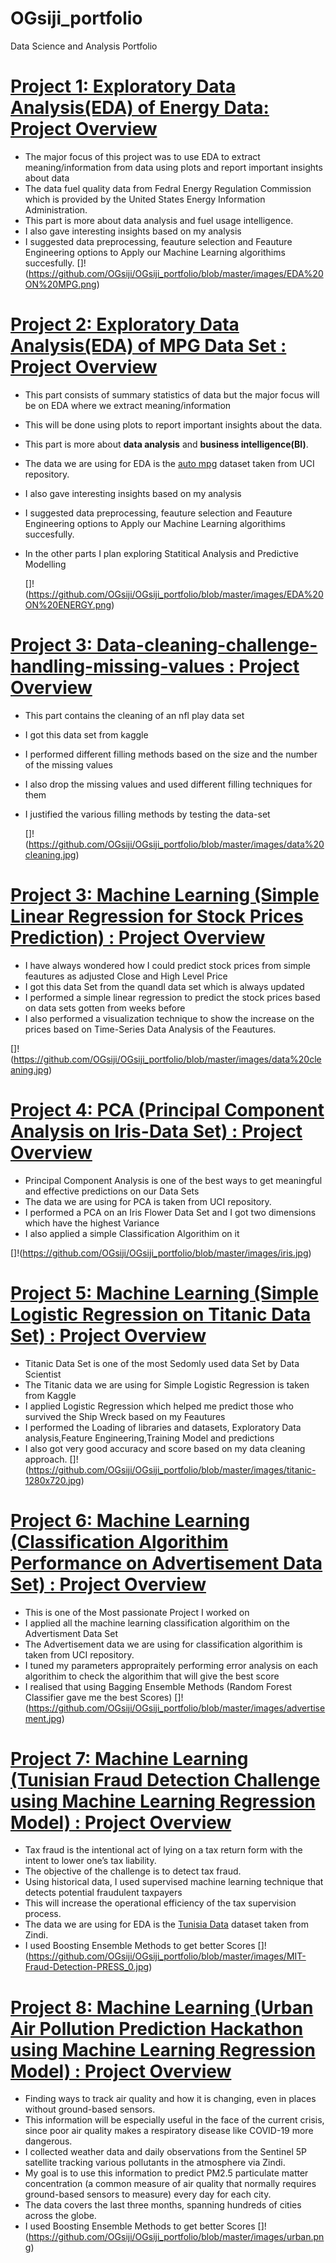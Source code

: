 # OGsiji_portfolio
Data Science and Analysis Portfolio


# [Project 1: Exploratory Data Analysis(EDA) of Energy Data: Project Overview](https://github.com/OGsiji/machine-learning-projects-codes/blob/master/EDA-On-Energy_Data.ipynb)
- The major focus of this project was to use EDA to extract meaning/information from data using plots and report important insights about data
- The data fuel quality data from Fedral Energy Regulation Commission which is provided by the United States Energy Information Administration. 
- This part is more about data analysis and fuel usage intelligence.
- I also gave interesting insights based on my analysis
- I suggested data preprocessing, feauture selection and Feauture Engineering options to Apply our Machine Learning algorithims succesfully.
  []!(https://github.com/OGsiji/OGsiji_portfolio/blob/master/images/EDA%20ON%20MPG.png)


# [Project 2:  Exploratory Data Analysis(EDA) of MPG Data Set : Project Overview](https://github.com/OGsiji/machine-learning-projects-codes/blob/master/mercedes-benz-data-exploration.ipynb)
- This part consists of summary statistics of data but the major focus will be on EDA where we extract meaning/information 
- This will be done using plots to report important insights about the data.
- This part is more about **data analysis** and **business intelligence(BI)**.
- The data we are using for EDA is the [auto mpg](https://archive.ics.uci.edu/ml/datasets/auto+mpg) dataset taken from UCI repository. 
- I also gave interesting insights based on my analysis
- I suggested data preprocessing, feauture selection and Feauture Engineering options to Apply our Machine Learning algorithims succesfully.
- In the other parts I plan exploring Statitical Analysis and Predictive Modelling

  []!(https://github.com/OGsiji/OGsiji_portfolio/blob/master/images/EDA%20ON%20ENERGY.png)

# [Project 3: Data-cleaning-challenge-handling-missing-values : Project Overview](https://github.com/OGsiji/machine-learning-projects-codes/blob/master/data-cleaning-challenge-handling-missing-values.ipynb)
- This part contains the cleaning of an nfl play data set
- I got this data set from kaggle
- I performed different filling methods based on the size and the number of the missing values
- I also drop the missing values and used different filling techniques for them
- I justified the various filling methods by testing the data-set

  []!(https://github.com/OGsiji/OGsiji_portfolio/blob/master/images/data%20cleaning.jpg)

# [Project 3: Machine Learning (Simple Linear Regression for Stock Prices Prediction) : Project Overview](https://github.com/OGsiji/machine-learning-projects-codes/blob/master/Simple%20Linear%20regression%20model.ipynb)
- I have always wondered how I could predict stock prices from simple feautures as adjusted Close and High Level Price
- I got this data Set from the quandl data set which is always updated
- I performed a simple linear regression to predict the stock prices based on data sets gotten from weeks before
- I also performed a visualization technique to show the increase on the prices based on Time-Series Data Analysis of the Feautures.

 []!(https://github.com/OGsiji/OGsiji_portfolio/blob/master/images/data%20cleaning.jpg)

# [Project 4: PCA (Principal Component Analysis on Iris-Data Set) : Project Overview](https://github.com/OGsiji/machine-learning-projects-codes/blob/master/Principal%20Component%20Analysis%20Practise%20Using%20Iris%20Data%20Set.ipynb)
- Principal Component Analysis is one of the best ways to get meaningful and effective predictions on our Data Sets
- The data we are using for PCA is taken from UCI repository. 
- I performed a PCA on an Iris Flower Data Set and I got two dimensions which have the highest Variance
- I also applied a simple Classification Algorithim on it

 []!(https://github.com/OGsiji/OGsiji_portfolio/blob/master/images/iris.jpg)

# [Project 5: Machine Learning (Simple Logistic Regression on Titanic Data Set) : Project Overview](https://github.com/OGsiji/machine-learning-projects-codes/blob/master/titanic-simple-logistic-regression-model.ipynb)
- Titanic Data Set is one of the most Sedomly used data Set by Data Scientist  
- The Titanic data we are using for Simple Logistic Regression is taken from Kaggle
- I applied Logistic Regression which helped me predict those who survived the Ship Wreck based on my Feautures
- I performed the Loading of libraries and datasets, Exploratory Data analysis,Feature Engineering,Training Model and predictions
- I also got very good accuracy and score based on my data cleaning approach.
  []!(https://github.com/OGsiji/OGsiji_portfolio/blob/master/images/titanic-1280x720.jpg)

# [Project 6: Machine Learning (Classification Algorithim Performance on Advertisement Data Set) : Project Overview](https://github.com/OGsiji/machine-learning-projects-codes/blob/master/Machine%20Learning%20Practise%20using%20advertising%20Data%20Set.ipynb)
- This is one of the Most passionate Project I worked on
- I applied all the machine learning classification algorithim on the Advertisment Data Set
- The Advertisement data we are using for classification algorithim  is taken from UCI repository. 
- I tuned my parameters appropraitely performing error analysis on each algorithim to check the algorithim that will give the best score
- I realised that using Bagging Ensemble Methods (Random Forest Classifier gave me the best Scores)
  []!(https://github.com/OGsiji/OGsiji_portfolio/blob/master/images/advertisement.jpg)

# [Project 7: Machine Learning (Tunisian Fraud Detection Challenge using Machine Learning Regression Model) : Project Overview](https://github.com/OGsiji/machine-learning-projects-codes/blob/master/Tunisia%20Fraud%20Detection.ipynb)

- Tax fraud is the intentional act of lying on a tax return form with the intent to lower one’s tax liability. 
- The objective of the challenge is to detect tax fraud.
- Using historical data, I used supervised machine learning technique that detects potential fraudulent taxpayers 
- This will increase the operational efficiency of the tax supervision process.
- The data we are using for EDA is the [Tunisia Data](http://www.finances.gov.tn/fr) dataset taken from Zindi.
- I used Boosting Ensemble Methods to get better Scores
 []!(https://github.com/OGsiji/OGsiji_portfolio/blob/master/images/MIT-Fraud-Detection-PRESS_0.jpg)

# [Project 8: Machine Learning (Urban Air Pollution Prediction Hackathon using Machine Learning Regression Model) : Project Overview](https://github.com/OGsiji/machine-learning-projects-codes/blob/master/Hack%20Model.ipynb)
- Finding ways to track air quality and how it is changing, even in places without ground-based sensors. 
- This information will be especially useful in the face of the current crisis, since poor air quality makes a respiratory disease like COVID-19 more dangerous.
- I collected weather data and daily observations from the Sentinel 5P satellite tracking various pollutants in the atmosphere via Zindi.
- My goal is to use this information to predict PM2.5 particulate matter concentration (a common measure of air quality that normally requires ground-based sensors to measure) every day for each city. 
- The data covers the last three months, spanning hundreds of cities across the globe.
- I used Boosting Ensemble Methods to get better Scores
 []!(https://github.com/OGsiji/OGsiji_portfolio/blob/master/images/urban.png)









